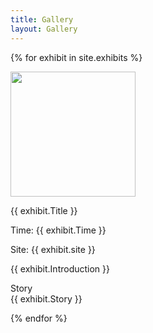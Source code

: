 ```yaml
---
title: Gallery
layout: Gallery
---
```


<div id=exhibit>

{% for exhibit in site.exhibits %}

  <div id = "grid_cell">
    <img src="{{ exhibit.Index_image_url }}" width=200px height=200px>
    <p> {{ exhibit.Title }} </p>
    <p> Time: {{ exhibit.Time }} </p> <p> Site: {{ exhibit.site }}  </p>
    <p> {{ exhibit.Introduction }} </p>
    <p> Story <br> {{ exhibit.Story }} <br> </p>
 </div>

{% endfor %}

</div>
